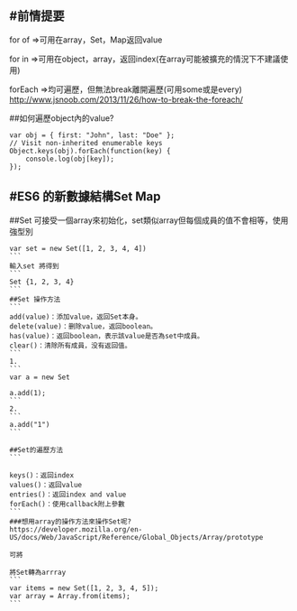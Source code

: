 
#前情提要
-----

for of =>可用在array，Set，Map返回value

for in =>可用在object，array，返回index(在array可能被擴充的情況下不建議使用)

forEach =>均可遍歷，但無法break離開遍歷(可用some或是every)
http://www.jsnoob.com/2013/11/26/how-to-break-the-foreach/


##如何遍歷object內的value?
```
var obj = { first: "John", last: "Doe" };
// Visit non-inherited enumerable keys
Object.keys(obj).forEach(function(key) {
    console.log(obj[key]);
});
```

#ES6 的新數據結構Set Map
-----
##Set
可接受一個array來初始化，set類似array但每個成員的值不會相等，使用強型別
````
var set = new Set([1, 2, 3, 4, 4])
```
輸入set 將得到
```
Set {1, 2, 3, 4}
```
##Set 操作方法
```
add(value)：添加value，返回Set本身。
delete(value)：删除value，返回boolean。
has(value)：返回boolean，表示該value是否為set中成員。
clear()：清除所有成員，没有返回值。
```
1.
```
var a = new Set

a.add(1);
```
2.
```
a.add("1")
```

##Set的遍歷方法
```

keys()：返回index
values()：返回value
entries()：返回index and value
forEach()：使用callback附上參數
```
###想用array的操作方法來操作Set呢?
https://developer.mozilla.org/en-US/docs/Web/JavaScript/Reference/Global_Objects/Array/prototype

可將

將Set轉為arrray
```
var items = new Set([1, 2, 3, 4, 5]);
var array = Array.from(items);
```